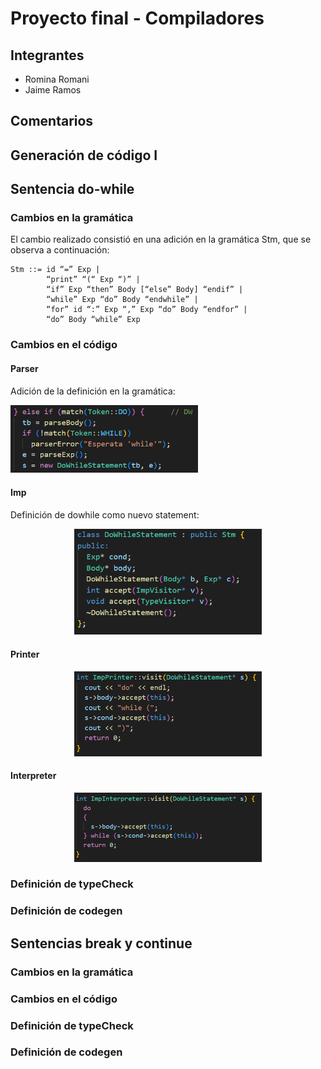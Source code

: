 # Proyecto final - Compiladores

## Integrantes

- Romina Romani
- Jaime Ramos

## Comentarios

## Generación de código I

## Sentencia do-while

### Cambios en la gramática

El cambio realizado consistió en una adición en la gramática Stm, que se observa a continuación:

    Stm ::= id “=” Exp |
            “print” “(“ Exp “)” |
            “if” Exp “then” Body [“else” Body] “endif” |
            “while” Exp “do” Body “endwhile” |
            “for” id “:” Exp “,” Exp “do” Body “endfor” |
            “do” Body “while” Exp

### Cambios en el código

#### Parser

Adición de la definición en la gramática:
<p>
    <img src="images\3\2_parser.PNG" alt="Parser1" width="300" height="">
</p>  

#### Imp
Definición de dowhile como nuevo statement:
<p align="center">
    <img src="images\3\2_imp.PNG" alt="Parser1" width="300" height="">
</p>  

#### Printer

<p align="center">
    <img src="images\3\2_printer.PNG" alt="Parser1" width="300" height="">
</p>  

#### Interpreter

<p align="center">
    <img src="images\3\2_interpreter.PNG" alt="Parser1" width="300" height="">
</p>  

### Definición de typeCheck

### Definición de codegen

## Sentencias break y continue

### Cambios en la gramática

### Cambios en el código

### Definición de typeCheck

### Definición de codegen
